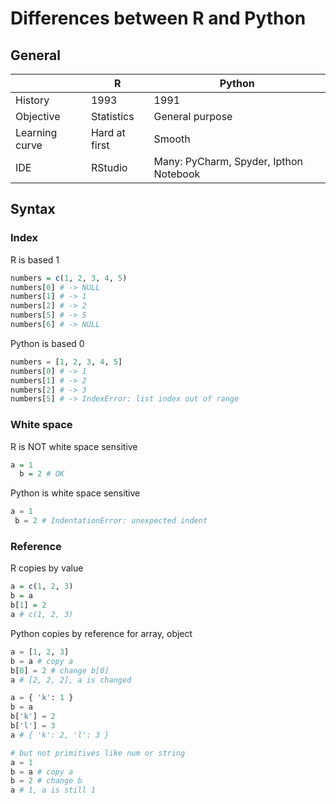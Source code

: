 # Differences between R and Python

## General

| | R | Python |
|---|---|---|
| History | 1993 | 1991 |
| Objective | Statistics | General purpose |
| Learning curve | Hard at first | Smooth |
| IDE | RStudio | Many: PyCharm, Spyder, Ipthon Notebook |


## Syntax



### Index
 
R is based 1
```R
numbers = c(1, 2, 3, 4, 5)
numbers[0] # -> NULL
numbers[1] # -> 1
numbers[2] # -> 2
numbers[5] # -> 5
numbers[6] # -> NULL
```
Python is based 0
```Python
numbers = [1, 2, 3, 4, 5]
numbers[0] # -> 1
numbers[1] # -> 2
numbers[2] # -> 3
numbers[5] # -> IndexError: list index out of range
```

### White space

R is NOT white space sensitive
```R
a = 1
  b = 2 # OK
```

Python is white space sensitive
```Python
a = 1
 b = 2 # IndentationError: unexpected indent
```

### Reference

R copies by value
```R
a = c(1, 2, 3)
b = a
b[1] = 2
a # c(1, 2, 3)
```

Python copies by reference for array, object
```Python
a = [1, 2, 3]
b = a # copy a
b[0] = 2 # change b[0]
a # [2, 2, 2], a is changed

a = { 'k': 1 }
b = a
b['k'] = 2
b['l'] = 3
a # { 'k': 2, 'l': 3 }

# but not primitives like num or string
a = 1
b = a # copy a
b = 2 # change b
a # 1, a is still 1

```
